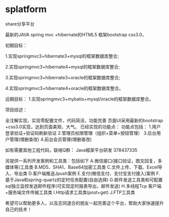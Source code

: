 # splatform
share分享平台

最新的JAVA spring mvc +hibernate的HTML5 框架bootstrap css3.0，

初期目标：

  1.实现springmvc3+hibernate3+mysql的框架数据库整合;
  
  2.实现springmvc3+hibernate4+mysql的框架数据库整合;
  
  3.实现springmvc3+hibernate3+oracle的框架数据库整合;
  
  4.实现springmvc3+hibernate4+oracle的框架数据库整合。
  
远期目标：
  1.实现springmvc3+mybatis+mysql/oracle的框架数据库整合。
  
项目综述：

全注解实现，实现零配置文件，代码简洁，功能完善
页面UI采用最新的bootstrap +css3.0实现，达到页面美观、大气。
已经实现的功能点：
功能点包括：
    1.用户登录验证+验证码刷新验证
    2.管理员权限管理（组织+菜单+按钮管理）
    3.后台用户管理(增删查改)
    4.前台会员管理(增删查改)
    
如有需要其他工程代码，联络Q群： Java框架平台研发 378437335

另提供一系列开发案例和工具类：包括如下
A.微信接口(接口验证，图文回复，多媒体等)工具类
B.MD5、SHA1、Base64加密工具类
C.文件上传、下载、Excel导入、导出类
D.客户端推送Jpush案例
E.支付(微信支付、支付宝支付接入)案例
F.基于Java和spring-quartz的定时任务配置(自由选择)
G.邮件发送工具类和可配置sql独立监控发送邮件程序(可实现定时报表导出，邮件发送)
H.多线程Tcp 客户端+服务端文件传输工具类
I.Http请求工具类(post+get)
J.FTP工具类 

希望可以帮助更多人，以及志同道合的朋友一起完善这个平台，帮助大家快速提升自己的技术！
